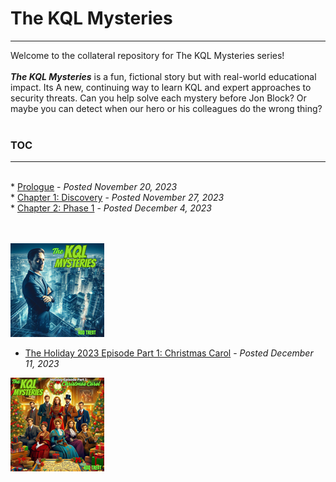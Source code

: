 # The KQL Mysteries 
---
Welcome to the collateral repository for The KQL Mysteries series!
<br><br>
<b><i>The KQL Mysteries</b></i> is a fun, fictional story but with real-world educational impact. Its A new, continuing way to learn KQL and expert approaches to security threats. Can you help solve each mystery before Jon Block? 
Or maybe you can detect when our hero or his colleagues do the wrong thing?
<br><br>
### TOC
---
<br>
* <a href="https://rodtrent.substack.com/p/the-kql-mysteries-prologue" target="_blank">Prologue</a> - <i>Posted November 20, 2023</i><br>
* <a href="https://rodtrent.substack.com/p/the-kql-mysteries-chapter-1" target="_blank">Chapter 1: Discovery</a> - <i>Posted November 27, 2023</i><br>
* <a href="https://rodtrent.substack.com/p/the-kql-mysteries-chapter-2" target="_blank">Chapter 2: Phase 1</a> - <i>Posted December 4, 2023</i><br>
<br><br>

![The KQL Mysteries](https://github.com/rod-trent/KQLMysteries/blob/main/Images/supersmall.png)<br>

* <a href="https://rodtrent.substack.com/p/the-kql-mysteries-the-holiday-2023" target="_blank">The Holiday 2023 Episode Part 1: Christmas Carol</a> - <i>Posted December 11, 2023</i><br>

![The KQL Mysteries](https://github.com/rod-trent/KQLMysteries/blob/main/Images/ChristmasMystery1150.png)








